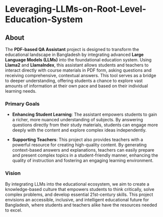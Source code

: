 # Leveraging-LLMs-on-Root-Level-Education-System
## About

The **PDF-based QA Assistant** project is designed to transform the educational landscape in Bangladesh by integrating advanced **Large Language Models (LLMs)** into the foundational education system. Using **Llama2** and **LlamaIndex**, this assistant allows students and teachers to interact directly with course materials in PDF form, asking questions and receiving comprehensive, contextual answers. This tool serves as a bridge to deeper understanding, offering students a chance to explore vast amounts of information at their own pace and based on their individual learning needs.

### Primary Goals

- **Enhancing Student Learning**: The assistant empowers students to gain a richer, more nuanced understanding of subjects. By answering questions directly from their study materials, students can engage more deeply with the content and explore complex ideas independently.

- **Supporting Teachers**: This project also provides teachers with a powerful resource for creating high-quality content. By generating context-based answers and explanations, teachers can easily prepare and present complex topics in a student-friendly manner, enhancing the quality of instruction and fostering an engaging learning environment.

### Vision

By integrating LLMs into the educational ecosystem, we aim to create a knowledge-based culture that empowers students to think critically, solve complex problems, and develop essential 21st-century skills. This project envisions an accessible, inclusive, and intelligent educational future for Bangladesh, where students and teachers alike have the resources needed to excel.

